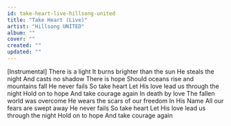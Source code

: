 ```yaml
---
id: take-heart-live-hillsong-united
title: "Take Heart (Live)"
artist: "Hillsong UNITED"
album: ""
cover: ""
created: ""
updated: ""
---
```


[Instrumental]
There is a light
It burns brighter than the sun
He steals the night
And casts no shadow
There is hope
Should oceans rise and mountains fall
He never fails
So take heart
Let His love lead us through the night
Hold on to hope
And take courage again
In death by love
The fallen world was overcome
He wears the scars of our freedom
In His Name
All our fears are swept away
He never fails
So take heart
Let His love lead us through the night
Hold on to hope
And take courage again